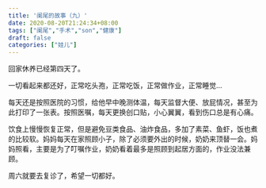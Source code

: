 ```yaml
---
title: '阑尾的故事（九）'
date: 2020-08-20T21:24:34+08:00
tags: ["阑尾","手术","son","健康"]
draft: false
categories: ["娃儿"]
---
```

回家休养已经第四天了。

一切看起来都还好，正常吃头孢，正常吃饭，正常做作业，正常睡觉…

每天还是按照医院的习惯，给他早中晚测体温，每天监督大便、放屁情况，甚至为此打印了一张表。按照医嘱，每天更换创口贴，小心翼翼，看到伤口总是有心痛。

饮食上慢慢恢复正常，但是避免豆类食品、油炸食品，多加了素菜、鱼虾，饭也煮的比较软。妈妈每天在家照顾小子，除了必须要外出的时候，奶奶来顶替一会。妈妈照看，主要是为了叮嘱作业，奶奶看着最多是照顾到起居方面的，作业没法兼顾。

周六就要去复诊了，希望一切都好。